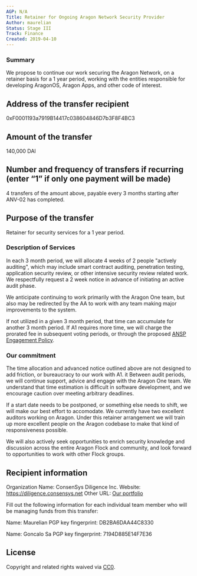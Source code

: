 ```yaml
---
AGP: N/A
Title: Retainer for Ongoing Aragon Network Security Provider
Author: maurelian
Status: Stage III
Track: Finance
Created: 2019-04-10
---
```


### Summary

We propose to continue our work securing the Aragon Network, on a retainer basis for a 1 year period, working with the entities responsible for developing AragonOS, Aragon Apps, and other code of interest.


## Address of the transfer recipient

0xF0001193a7919B14417c038604846D7b3F8F4BC3

## Amount of the transfer

140,000 DAI


## Number and frequency of transfers if recurring (enter “1” if only one payment will be made)

4 transfers of the amount above, payable every 3 months starting after ANV-02 has completed.

## Purpose of the transfer

Retainer for security services for a 1 year period.

### Description of Services

In each 3 month period, we will allocate 4 weeks of 2 people "actively auditing", which may include smart contract auditing, penetration testing, application security review, or other intensive security review related work. We respectfully request a 2 week notice in advance of initiating an active audit phase.

We anticipate continuing to work primarily with the Aragon One team, but also may be redirected by the AA to work with any team making major improvements to the system.

If not utilized in a given 3 month period, that time can accumulate for another 3 month period. If A1 requires more time, we will charge the prorated fee in subsequent voting periods, or through the proposed [ANSP Engagement Policy](https://forum.aragon.org/t/draft-agp-for-anv-02-ansp-engagement-policy/750).


### Our commitment

The time allocation and advanced notice outlined above are not designed to add friction, or bureaucracy to our work with A1. it Between audit periods, we will continue support, advice and engage with the Aragon One team. We understand that time estimation is difficult in software development, and we encourage caution over meeting arbitrary deadlines. 

If a start date needs to be postponed, or something else needs to shift, we will make our best effort to accomodate. We currently have two excellent auditors working on Aragon. Under this retainer arrangement we will train up more excellent people on the Aragon codebase to make that kind of responsiveness possible.

We will also actively seek opportunities to enrich security knowledge and discussion across the entire Aragon Flock and community, and look forward to opportunities to work with other Flock groups.

## Recipient information

Organization
Name: ConsenSys Diligence Inc.
Website:  https://diligence.consensys.net
Other URL:  [Our portfolio](https://consensys.github.io/diligence/)

Fill out the following information for each individual team member who will be managing funds from this transfer:

Name: Maurelian
PGP key fingerprint: DB2BA6DAA44C8330

Name: Goncalo Sa
PGP key fingerprint: 7194D885E14F7E36


## License
Copyright and related rights waived via [CC0](https://creativecommons.org/publicdomain/zero/1.0/).
